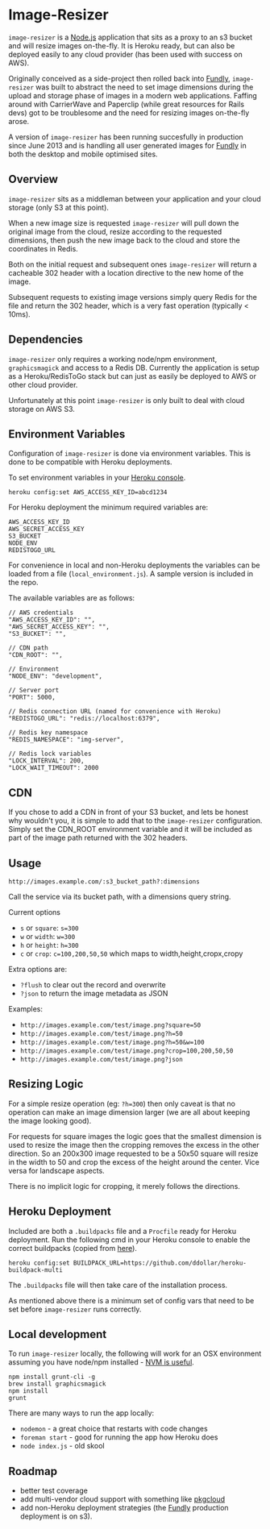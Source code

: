 # Image-Resizer

`image-resizer` is a [Node.js](http://nodejs.org) application that sits as a proxy to an s3 bucket and will resize images on-the-fly. It is Heroku ready, but can also be deployed easily to any cloud provider (has been used with success on AWS).

Originally conceived as a side-project then rolled back into [Fundly](http://fundly.com), `image-resizer` was built to abstract the need to set image dimensions during the upload and storage phase of images in a modern web applications. Faffing around with CarrierWave and Paperclip (while great resources for Rails devs) got to be troublesome and the need for resizing images on-the-fly arose.

A version of `image-resizer` has been running succesfully in production since
June 2013 and is handling all user generated images for [Fundly](http://fundly.com) in both the desktop and mobile optimised sites.


## Overview

`image-resizer` sits as a middleman between your application and your cloud storage (only S3 at this point).

When a new image size is requested `image-resizer` will pull down the original image from the cloud, resize according to the requested dimensions, then push the new image back to the cloud and store the coordinates in Redis.

Both on the initial request and subsequent ones `image-resizer` will return a cacheable 302 header with a location directive to the new home of the image.

Subsequent requests to existing image versions simply query Redis for the file and return the 302 header, which is a very fast operation (typically < 10ms).


## Dependencies

`image-resizer` only requires a working node/npm environment, `graphicsmagick` and access to a Redis DB. Currently the application is setup as a Heroku/RedisToGo stack but can just as easily be deployed to AWS or other cloud provider.

Unfortunately at this point `image-resizer` is only built to deal with cloud storage on AWS S3.


## Environment Variables

Configuration of `image-resizer` is done via environment variables. This is done to be compatible with Heroku deployments.

To set environment variables in your [Heroku console](https://devcenter.heroku.com/articles/config-vars).

    heroku config:set AWS_ACCESS_KEY_ID=abcd1234

For Heroku deployment the minimum required variables are:

    AWS_ACCESS_KEY_ID
    AWS_SECRET_ACCESS_KEY
    S3_BUCKET
    NODE_ENV
    REDISTOGO_URL

For convenience in local and non-Heroku deployments the variables can be loaded from a file (`local_environment.js`). A sample version is included in the repo.

The available variables are as follows:

    // AWS credentials
    "AWS_ACCESS_KEY_ID": "",
    "AWS_SECRET_ACCESS_KEY": "",
    "S3_BUCKET": "",

    // CDN path
    "CDN_ROOT": "",

    // Environment
    "NODE_ENV": "development",

    // Server port
    "PORT": 5000,

    // Redis connection URL (named for convenience with Heroku)
    "REDISTOGO_URL": "redis://localhost:6379",

    // Redis key namespace
    "REDIS_NAMESPACE": "img-server",

    // Redis lock variables
    "LOCK_INTERVAL": 200,
    "LOCK_WAIT_TIMEOUT": 2000


## CDN

If you chose to add a CDN in front of your S3 bucket, and lets be honest why wouldn't you, it is simple to add that to the `image-resizer` configuration. Simply set the CDN_ROOT environment variable and it will be included as part of the image path returned with the 302 headers.


## Usage

`http://images.example.com/:s3_bucket_path?:dimensions`

Call the service via its bucket path, with a dimensions query string.

Current options

*  `s` or `square`: `s=300`
*  `w` or `width`:  `w=300`
*  `h` or `height`: `h=300`
*  `c` or `crop`:   `c=100,200,50,50` which maps to width,height,cropx,cropy

Extra options are:

* `?flush` to clear out the record and overwrite
* `?json` to return the image metadata as JSON

Examples:

* `http://images.example.com/test/image.png?square=50`
* `http://images.example.com/test/image.png?h=50`
* `http://images.example.com/test/image.png?h=50&w=100`
* `http://images.example.com/test/image.png?crop=100,200,50,50`
* `http://images.example.com/test/image.png?json`


## Resizing Logic

For a simple resize operation (eg: `?h=300`) then only caveat is that no operation can make an image dimension larger (we are all about keeping the image looking good).

For requests for square images the logic goes that the smallest dimension is used to resize the image then the cropping removes the excess in the other direction. So an 200x300 image requested to be a 50x50 square will resize in the width to 50 and crop the excess of the height around the center. Vice versa for landscape aspects.

There is no implicit logic for cropping, it merely follows the directions.


## Heroku Deployment

Included are both a `.buildpacks` file and a `Procfile` ready for Heroku deployment. Run the following cmd in your Heroku console to enable the correct buildpacks (copied from [here](https://github.com/mcollina/heroku-buildpack-graphicsmagick)).

    heroku config:set BUILDPACK_URL=https://github.com/ddollar/heroku-buildpack-multi

The `.buildpacks` file will then take care of the installation process.

As mentioned above there is a minimum set of config vars that need to be set before `image-resizer` runs correctly.


## Local development

To run `image-resizer` locally, the following will work for an OSX environment assuming you have node/npm installed - [NVM is useful](https://github.com/creationix/nvm).

    npm install grunt-cli -g
    brew install graphicsmagick
    npm install
    grunt

There are many ways to run the app locally:

* `nodemon` - a great choice that restarts with code changes
* `foreman start` - good for running the app how Heroku does
* `node index.js` - old skool


## Roadmap

* better test coverage
* add multi-vendor cloud support with something like [pkgcloud](https://github.com/nodejitsu/pkgcloud)
* add non-Heroku deployment strategies (the [Fundly](http://fundly.com) production deployment is on s3).